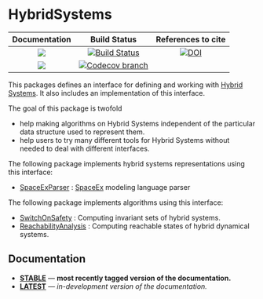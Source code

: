 # HybridSystems

| **Documentation** | **Build Status** | **References to cite** |
|:-----------------:|:----------------:|:----------------------:|
| [![][docs-stable-img]][docs-stable-url] | [![Build Status][build-img]][build-url]       | [![DOI][zenodo-img]][zenodo-url] |
| [![][docs-latest-img]][docs-latest-url] | [![Codecov branch][codecov-img]][codecov-url] |                                  |

This packages defines an interface for defining and working with [Hybrid Systems](https://en.wikipedia.org/wiki/Hybrid_system).
It also includes an implementation of this interface.

The goal of this package is twofold

* help making algorithms on Hybrid Systems independent of the particular data structure used to represent them.
* help users to try many different tools for Hybrid Systems without needed to deal with different interfaces.

The following package implements hybrid systems representations using this interface:

* [SpaceExParser](https://github.com/JuliaReach/SpaceExParser.jl) : [SpaceEx](http://spaceex.imag.fr/) modeling language parser

The following package implements algorithms using this interface:

* [SwitchOnSafety](https://github.com/blegat/SwitchOnSafety.jl) : Computing invariant sets of hybrid systems.
* [ReachabilityAnalysis](https://github.com/JuliaReach/ReachabilityAnalysis.jl) : Computing reachable states of hybrid dynamical systems.

## Documentation

- [**STABLE**][docs-stable-url] &mdash; **most recently tagged version of the documentation.**
- [**LATEST**][docs-latest-url] &mdash; *in-development version of the documentation.*

[docs-stable-img]: https://img.shields.io/badge/docs-stable-blue.svg
[docs-latest-img]: https://img.shields.io/badge/docs-latest-blue.svg
[docs-stable-url]: https://blegat.github.io/HybridSystems.jl/stable/index.html
[docs-latest-url]: https://blegat.github.io/HybridSystems.jl/latest/index.html

[codecov-img]: http://codecov.io/github/blegat/HybridSystems.jl/coverage.svg?branch=master
[codecov-url]: http://codecov.io/github/blegat/HybridSystems.jl?branch=master

[build-img]: https://travis-ci.org/blegat/HybridSystems.jl.svg?branch=master
[build-url]: https://travis-ci.org/blegat/HybridSystems.jl

[zenodo-url]: https://doi.org/10.5281/zenodo.1246104
[zenodo-img]: https://zenodo.org/badge/DOI/10.5281/zenodo.1246104.svg
